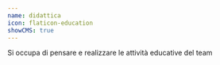 ```yaml
---
name: didattica
icon: flaticon-education
showCMS: true
---
```


Si occupa di pensare e realizzare le attività educative del team
